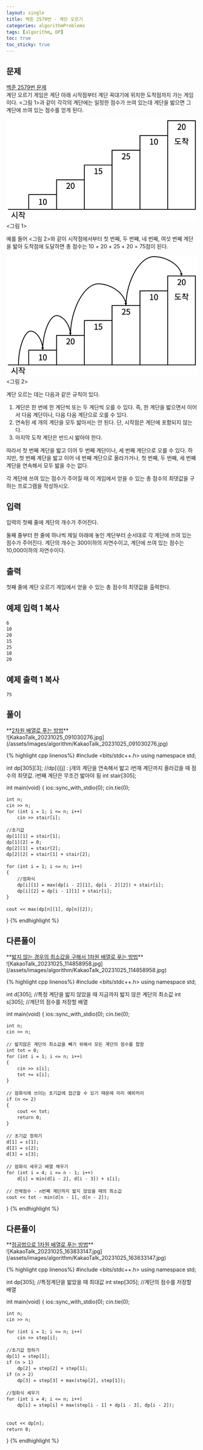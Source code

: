 ```yaml
---
layout: single
title: 백준 2579번 - 계단 오르기
categories: algorithmProblems
tags: [algorithm, DP]
toc: true
toc_sticky: true
---
```


## 문제
[백준 2579번 문제](https://www.acmicpc.net/problem/2579) <br>
계단 오르기 게임은 계단 아래 시작점부터 계단 꼭대기에 위치한 도착점까지 가는 게임이다. <그림 1>과 같이 각각의 계단에는 일정한 점수가 쓰여 있는데 계단을 밟으면 그 계단에 쓰여 있는 점수를 얻게 된다.

![2579_p_1.png](/assets/images/algorithm/2579_p_1.png)
<그림 1>

예를 들어 <그림 2>와 같이 시작점에서부터 첫 번째, 두 번째, 네 번째, 여섯 번째 계단을 밟아 도착점에 도달하면 총 점수는 10 + 20 + 25 + 20 = 75점이 된다.

![2579_p_2.png](/assets/images/algorithm/2579_p_2.png)
<그림 2>

계단 오르는 데는 다음과 같은 규칙이 있다.

1. 계단은 한 번에 한 계단씩 또는 두 계단씩 오를 수 있다. 즉, 한 계단을 밟으면서 이어서 다음 계단이나, 다음 다음 계단으로 오를 수 있다.
2. 연속된 세 개의 계단을 모두 밟아서는 안 된다. 단, 시작점은 계단에 포함되지 않는다.
3. 마지막 도착 계단은 반드시 밟아야 한다.

따라서 첫 번째 계단을 밟고 이어 두 번째 계단이나, 세 번째 계단으로 오를 수 있다. 하지만, 첫 번째 계단을 밟고 이어 네 번째 계단으로 올라가거나, 첫 번째, 두 번째, 세 번째 계단을 연속해서 모두 밟을 수는 없다.

각 계단에 쓰여 있는 점수가 주어질 때 이 게임에서 얻을 수 있는 총 점수의 최댓값을 구하는 프로그램을 작성하시오.

## 입력

입력의 첫째 줄에 계단의 개수가 주어진다.

둘째 줄부터 한 줄에 하나씩 제일 아래에 놓인 계단부터 순서대로 각 계단에 쓰여 있는 점수가 주어진다. 계단의 개수는 300이하의 자연수이고, 계단에 쓰여 있는 점수는 10,000이하의 자연수이다.

## 출력

첫째 줄에 계단 오르기 게임에서 얻을 수 있는 총 점수의 최댓값을 출력한다.

## 예제 입력 1 복사

```
6
10
20
15
25
10
20
```

## 예제 출력 1 복사

```
75
```

## 풀이
<div class="notice--warning" markdown="1">
**<u>2차원 배열로 푸는 방법</u>** <br>
![KakaoTalk_20231025_091030276.jpg](/assets/images/algorithm/KakaoTalk_20231025_091030276.jpg)
</div>

{% highlight cpp linenos%}
#include <bits/stdc++.h>
using namespace std;

int dp[305][3]; //dp[i][j] : j개의 계단을 연속해서 밟고 i번재 계단까지 올라갔을 때 점수의 최댓값. i번째 계단은 무조건 밟아야 됨
int stair[305];

int main(void) 
{
    ios::sync_with_stdio(0);
    cin.tie(0);

    int n;
    cin >> n;
    for (int i = 1; i <= n; i++)
        cin >> stair[i];

    //초기값
    dp[1][1] = stair[1];
    dp[1][2] = 0;
    dp[2][1] = stair[2];
    dp[2][2] = stair[1] + stair[2];

    for (int i = 1; i <= n; i++)
    {
        //점화식
        dp[i][1] = max(dp[i - 2][1], dp[i - 2][2]) + stair[i];
        dp[i][2] = dp[i - 1][1] + stair[i];
    }

    cout << max(dp[n][1], dp[n][2]);
}
{% endhighlight %}

## 다른풀이
<div class="notice--warning" markdown="1">
**<u>밟지 않는 경우의 최소값을 구해서 1차원 배열로 푸는 방법</u>** <br>
![KakaoTalk_20231025_114858958.jpg](/assets/images/algorithm/KakaoTalk_20231025_114858958.jpg)
</div>

{% highlight cpp linenos%}
#include <bits/stdc++.h>
using namespace std;

int d[305];	//특정 계단을 밟지 않았을 때 지금까지 밟지 않은 계단의 최소값
int s[305];	//계단의 점수를 저장할 배열

int main(void) 
{
	ios::sync_with_stdio(0);
	cin.tie(0);

	int n;
	cin >> n;

	// 밟지않은 계단의 최소값을 빼기 위해서 모든 계단의 점수를 합함
	int tot = 0;
	for (int i = 1; i <= n; i++) 
	{
		cin >> s[i];
		tot += s[i];
	}

	// 점화식에 쓰이는 초기값에 접근할 수 있기 때문에 미리 예외처리
	if (n <= 2)
	{
		cout << tot;
		return 0;
	}

	// 초기값 정하기
	d[1] = s[1];
	d[2] = s[2];
	d[3] = s[3];

	// 점화식 세우고 배열 채우기
	for (int i = 4; i <= n - 1; i++)
		d[i] = min(d[i - 2], d[i - 3]) + s[i];

	// 전체점수 - n번째 계단까지 밟지 않았을 때의 최소값
	cout << tot - min(d[n - 1], d[n - 2]);
}
{% endhighlight %}

## 다른풀이
<div class="notice--warning" markdown="1">
**<u>정공법으로 1차원 배열로 푸는 방법</u>** <br>
![KakaoTalk_20231025_163833147.jpg](/assets/images/algorithm/KakaoTalk_20231025_163833147.jpg)
</div>

{% highlight cpp linenos%}
#include <bits/stdc++.h>
using namespace std;

int dp[305];	//특정계단을 밟았을 때 최대값
int step[305];	//계단의 점수를 저장할 배열

int main(void) 
{
	ios::sync_with_stdio(0);
	cin.tie(0);

	int n;
	cin >> n;

	for (int i = 1; i <= n; i++)
		cin >> step[i];

	//초기값 정하기
	dp[1] = step[1];
	if (n > 1) 
		dp[2] = step[2] + step[1];
	if (n > 2)
		dp[3] = step[3] + max(step[2], step[1]);

	//점화식 세우기
	for (int i = 4; i <= n; i++)
		dp[i] = step[i] + max(step[i - 1] + dp[i - 3], dp[i - 2]);


	cout << dp[n];
	return 0;
}
{% endhighlight %}